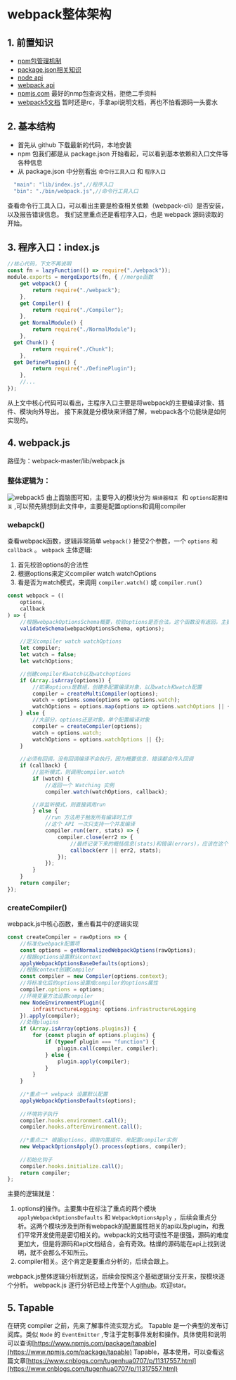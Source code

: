 # webpack整体架构
## 1. 前置知识
- [npm包管理机制](https://mp.weixin.qq.com/s/wZUQA5_Jj4spyb87gdhe2g)
- [package.json相关知识](https://mp.weixin.qq.com/s/jMWoXzrw6WDi5VG9Y8Mn0Q)
- [node api](https://www.nodeapp.cn/)
- [webpack api](https://www.webpackjs.com/api/)
- [npmjs.com](https://www.npmjs.com/) 最好的nmp包查询文档，拒绝二手资料
- [webpack5文档](https://webpack.zcopy.site/configuration/#options) 暂时还是rc，手拿api说明文档，再也不怕看源码一头雾水
## 2. 基本结构

- 首先从 github 下载最新的代码，本地安装
- npm 包我们都是从 package.json 开始看起，可以看到基本依赖和入口文件等各种信息
- 从 package.json 中分别看出 `命令行工具入口` 和 `程序入口`
```javascript
  "main": "lib/index.js",//程序入口
  "bin": "./bin/webpack.js",//命令行工具入口
```
查看命令行工具入口，可以看出主要是检查相关依赖（webpack-cli）是否安装，以及报告错误信息。
我们这里重点还是看程序入口，也是 webpack 源码读取的开始。
## 3. 程序入口：index.js
```javascript
//核心代码，下文不再说明
const fn = lazyFunction(() => require("./webpack"));
module.exports = mergeExports(fn, { //merge函数
	get webpack() {
		return require("./webpack");
	},
	get Compiler() {
		return require("./Compiler");
	},
	get NormalModule() {
		return require("./NormalModule");
	},
  get Chunk() {
		return require("./Chunk");
	},
  get DefinePlugin() {
		return require("./DefinePlugin");
	},
	//...
});

```
从上文中核心代码可以看出，主程序入口主要是将webpack的主要编译对象、插件、模块向外导出。
接下来就是分模块来详细了解，webpack各个功能块是如何实现的。
## 4. webpack.js
路径为：webpack-master/lib/webpack.js
### 整体逻辑为：
![webpack5](~@alias/webpack/webpack01.jpg)
由上面脑图可知，主要导入的模块分为  `编译器相关`  和 `options配置相关` ,可以预先猜想到此文件中，主要是配置options和调用compiler
### webapck()
查看webpack函数，逻辑非常简单 
`webpack()` 接受2个参数，一个 `options` 和 `callback` 。
`webpack` 主体逻辑:

1. 首先校验options的合法性
2. 根据options来定义compiler watch watchOptions
3. 看是否为watch模式，来调用 `compiler.watch()` 或 `compiler.run()` 
```javascript
const webpack = ((
	options,
	callback
) => {
	//根据webpackOptionsSchema概要，校验options是否合法，这个函数没有返回，主要是做错误提示
	validateSchema(webpackOptionsSchema, options);
	
	//定义compiler watch watchOptions
	let compiler;
	let watch = false;
	let watchOptions;

	//创建compiler和watch以及watchoptions
	if (Array.isArray(options)) {
		//如果options是数组，创建多配置编译对象，以及watch和watch配置
		compiler = createMultiCompiler(options);
		watch = options.some(options => options.watch);
		watchOptions = options.map(options => options.watchOptions || {});
	} else {
		//大部分，options还是对象，单个配置编译对象
		compiler = createCompiler(options);
		watch = options.watch;
		watchOptions = options.watchOptions || {};
	}
	
	//必须有回调，没有回调编译不会执行，因为概要信息、错误都会传入回调
	if (callback) {
		//监听模式，则调用compiler.watch
		if (watch) {
			//返回一个 Watching 实例
			compiler.watch(watchOptions, callback);

		//非监听模式，则直接调用run
		} else {
			//run 方法用于触发所有编译时工作
			//这个 API 一次只支持一个并发编译
			compiler.run((err, stats) => {
				compiler.close(err2 => {
					//最终记录下来的概括信息(stats)和错误(errors)，应该在这个 callback 函数中获取。
					callback(err || err2, stats);
				});
			});
		}
	}
	return compiler;
});
```
### createCompiler()
webpack.js中核心函数，重点看其中的逻辑实现
```javascript
const createCompiler = rawOptions => {
	//标准化webpack配置项
	const options = getNormalizedWebpackOptions(rawOptions);
	//根据options设置默认context
	applyWebpackOptionsBaseDefaults(options);
	//根据context创建Compiler
	const compiler = new Compiler(options.context);
	//将标准化后的options设置成compiler的options属性
	compiler.options = options;
	//环境变量方法设置compiler
	new NodeEnvironmentPlugin({
		infrastructureLogging: options.infrastructureLogging
	}).apply(compiler);
	//处理plugins
	if (Array.isArray(options.plugins)) {
		for (const plugin of options.plugins) {
			if (typeof plugin === "function") {
				plugin.call(compiler, compiler);
			} else {
				plugin.apply(compiler);
			}
		}
	}
  
	//*重点一* webpack 设置默认配置
	applyWebpackOptionsDefaults(options);
  
	//环境钩子执行
	compiler.hooks.environment.call();
	compiler.hooks.afterEnvironment.call();
  
	//*重点二* 根据options，调用内置插件，来配置compiler实例
	new WebpackOptionsApply().process(options, compiler);
  
	//初始化钩子
	compiler.hooks.initialize.call();
	return compiler;
};
```
主要的逻辑就是：

1. options的操作。主要集中在标注了重点的两个模块 `applyWebpackOptionsDefaults` 和 `WebpackOptionsApply` ，后续会重点分析。这两个模块涉及到所有webpack的配置属性相关的api以及plugin，和我们平常开发使用是密切相关的。webpack的文档可读性不是很强，源码的难度更加大，但是将源码和api文档结合，会有奇效。枯燥的源码能在api上找到说明，就不会那么不知所云。
1. compiler相关。这个肯定是要重点分析的，后续会跟上。

webpack.js整体逻辑分析就到这，后续会按照这个基础逻辑分支开来，按模块逐个分析。
webpack.js 逐行分析已经上传至个人[github](https://github.com/CO2-2020/webpack5-analysis/blob/49bb015a74c4ca4e2dc8ea05c6366442a54f3a6a/webpack.js)。欢迎star。
## 5. Tapable
在研究 compiler 之前，先来了解事件流实现方式。
Tapable 是一个典型的发布订阅库。类似 `Node` 的 `EventEmitter` ,专注于定制事件发射和操作。具体使用和说明可以查询[https://www.npmjs.com/package/tapable](https://www.npmjs.com/package/tapable)
Tapable，基本使用，可以查看这篇文章[https://www.cnblogs.com/tugenhua0707/p/11317557.html](https://www.cnblogs.com/tugenhua0707/p/11317557.html)





